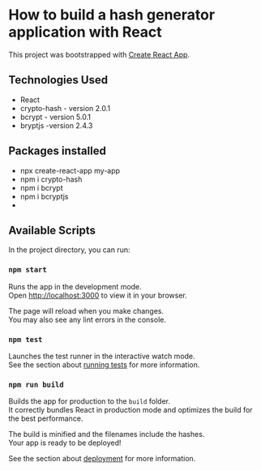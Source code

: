 # How to build a hash generator application with React

This project was bootstrapped with [Create React App](https://github.com/facebook/create-react-app).

## Technologies Used
- React
- crypto-hash - version 2.0.1
- bcrypt - version 5.0.1
- bryptjs -version 2.4.3

## Packages installed

- npx create-react-app my-app
- npm i crypto-hash
- npm i bcrypt
- npm i bcryptjs
- 
## Available Scripts

In the project directory, you can run:

### `npm start`

Runs the app in the development mode.\
Open [http://localhost:3000](http://localhost:3000) to view it in your browser.

The page will reload when you make changes.\
You may also see any lint errors in the console.

### `npm test`

Launches the test runner in the interactive watch mode.\
See the section about [running tests](https://facebook.github.io/create-react-app/docs/running-tests) for more information.

### `npm run build`

Builds the app for production to the `build` folder.\
It correctly bundles React in production mode and optimizes the build for the best performance.

The build is minified and the filenames include the hashes.\
Your app is ready to be deployed!

See the section about [deployment](https://facebook.github.io/create-react-app/docs/deployment) for more information.

